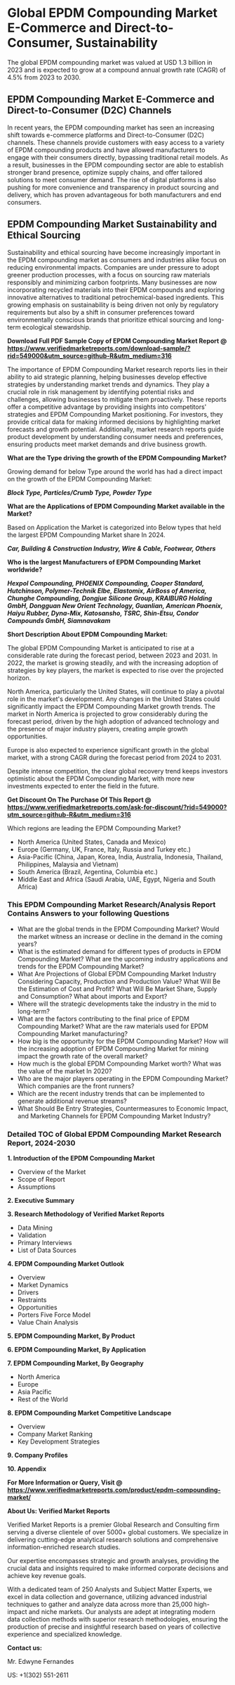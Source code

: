 <h1>Global EPDM Compounding Market E-Commerce and Direct-to-Consumer, Sustainability</h1><p class=""><p>The global EPDM compounding market was valued at USD 1.3 billion in 2023 and is expected to grow at a compound annual growth rate (CAGR) of 4.5% from 2023 to 2030.</p> <h2>EPDM Compounding Market E-Commerce and Direct-to-Consumer (D2C) Channels</h2> <p>In recent years, the EPDM compounding market has seen an increasing shift towards e-commerce platforms and Direct-to-Consumer (D2C) channels. These channels provide customers with easy access to a variety of EPDM compounding products and have allowed manufacturers to engage with their consumers directly, bypassing traditional retail models. As a result, businesses in the EPDM compounding sector are able to establish stronger brand presence, optimize supply chains, and offer tailored solutions to meet consumer demand. The rise of digital platforms is also pushing for more convenience and transparency in product sourcing and delivery, which has proven advantageous for both manufacturers and end consumers.</p> <h2>EPDM Compounding Market Sustainability and Ethical Sourcing</h2> <p>Sustainability and ethical sourcing have become increasingly important in the EPDM compounding market as consumers and industries alike focus on reducing environmental impacts. Companies are under pressure to adopt greener production processes, with a focus on sourcing raw materials responsibly and minimizing carbon footprints. Many businesses are now incorporating recycled materials into their EPDM compounds and exploring innovative alternatives to traditional petrochemical-based ingredients. This growing emphasis on sustainability is being driven not only by regulatory requirements but also by a shift in consumer preferences toward environmentally conscious brands that prioritize ethical sourcing and long-term ecological stewardship.</p> </p><p class=""><strong>Download Full PDF Sample Copy of EPDM Compounding Market Report @ <a href="https://www.verifiedmarketreports.com/download-sample/?rid=549000&utm_source=github-R&utm_medium=316" target="_blank">https://www.verifiedmarketreports.com/download-sample/?rid=549000&utm_source=github-R&utm_medium=316</a></strong></p><p>The importance of&nbsp;EPDM Compounding Market research reports lies in their ability to aid strategic planning, helping businesses develop effective strategies by understanding market trends and dynamics. They play a crucial role in risk management by identifying potential risks and challenges, allowing businesses to mitigate them proactively. These reports offer a competitive advantage by providing insights into competitors' strategies and EPDM Compounding Market positioning. For investors, they provide critical data for making informed decisions by highlighting market forecasts and growth potential. Additionally, market research reports guide product development by understanding consumer needs and preferences, ensuring products meet market demands and drive business growth.</p><p><strong>What are the&nbsp;Type driving the growth of the EPDM Compounding Market?</strong></p><p id="" class="">Growing demand for below Type around the world has had a direct impact on the growth of the EPDM Compounding Market:</p><p class=""><em><strong>Block Type, Particles/Crumb Type, Powder Type</strong></em></p><p class=""><strong>What are the&nbsp;Applications&nbsp;of EPDM Compounding Market available in the Market?</strong></p><p id="" class="">Based on Application the Market is categorized into Below types that held the largest EPDM Compounding Market share In 2024.</p><p class=""><em><strong>Car, Building & Construction Industry, Wire & Cable, Footwear, Others</strong></em></p><p class=""><strong>Who is the largest Manufacturers of EPDM Compounding Market worldwide?</strong></p><p><em><strong>Hexpol Compounding, PHOENIX Compounding, Cooper Standard, Hutchinson, Polymer-Technik Elbe, Elastomix, AirBoss of America, Chunghe Compounding, Dongjue Silicone Group, KRAIBURG Holding GmbH, Dongguan New Orient Technology, Guanlian, American Phoenix, Haiyu Rubber, Dyna-Mix, Katosansho, TSRC, Shin-Etsu, Condor Compounds GmbH, Siamnavakam</strong></em></p><p id="" class=""><strong>Short Description About EPDM Compounding Market:</strong></p><p>The global EPDM Compounding Market is anticipated to rise at a considerable rate during the forecast period, between 2023 and 2031. In 2022, the market is growing steadily, and with the increasing adoption of strategies by key players, the market is expected to rise over the projected horizon.</p><p>North America, particularly the United States, will continue to play a pivotal role in the market's development. Any changes in the United States could significantly impact the EPDM Compounding Market growth trends. The market in North America is projected to grow considerably during the forecast period, driven by the high adoption of advanced technology and the presence of major industry players, creating ample growth opportunities.</p><p>Europe is also expected to experience significant growth in the global market, with a strong CAGR during the forecast period from 2024 to 2031.</p><p>Despite intense competition, the clear global recovery trend keeps investors optimistic about the EPDM Compounding Market, with more new investments expected to enter the field in the future.</p><p id="" class=""><strong>Get Discount On The Purchase Of This Report @ <a href="https://www.verifiedmarketreports.com/ask-for-discount/?rid=549000?utm_source=github-R&utm_medium=316" target="_blank">https://www.verifiedmarketreports.com/ask-for-discount/?rid=549000?utm_source=github-R&utm_medium=316</a></strong></p><p class="">Which regions are leading the EPDM Compounding Market?</p><ul><li>North America (United States, Canada and Mexico)</li><li>Europe (Germany, UK, France, Italy, Russia and Turkey etc.)</li><li>Asia-Pacific (China, Japan, Korea, India, Australia, Indonesia, Thailand, Philippines, Malaysia and Vietnam)</li><li>South America (Brazil, Argentina, Columbia etc.)</li><li>Middle East and Africa (Saudi Arabia, UAE, Egypt, Nigeria and South Africa)</li></ul><h3 id="" class="">This EPDM Compounding Market Research/Analysis Report Contains Answers to your following Questions</h3><ul><li>What are the global trends in the EPDM Compounding Market? Would the market witness an increase or decline in the demand in the coming years?</li><li>What is the estimated demand for different types of products in EPDM Compounding Market? What are the upcoming industry applications and trends for the EPDM Compounding Market?</li><li>What Are Projections of Global EPDM Compounding Market Industry Considering Capacity, Production and Production Value? What Will Be the Estimation of Cost and Profit? What Will Be Market Share, Supply and Consumption? What about imports and Export?</li><li>Where will the strategic developments take the industry in the mid to long-term?</li><li>What are the factors contributing to the final price of EPDM Compounding Market? What are the raw materials used for EPDM Compounding Market manufacturing?</li><li>How big is the opportunity for the EPDM Compounding Market? How will the increasing adoption of EPDM Compounding Market for mining impact the growth rate of the overall market?</li><li>How much is the global EPDM Compounding Market worth? What was the value of the market In 2020?</li><li>Who are the major players operating in the EPDM Compounding Market? Which companies are the front runners?</li><li>Which are the recent industry trends that can be implemented to generate additional revenue streams?</li><li>What Should Be Entry Strategies, Countermeasures to Economic Impact, and Marketing Channels for EPDM Compounding Market Industry?</li></ul><h3 id="" class="">Detailed TOC of Global EPDM Compounding Market Research Report, 2024-2030</h3><p id="" class=""><strong>1. Introduction of the EPDM Compounding Market</strong></p><ul><li>Overview of the Market</li><li>Scope of Report</li><li>Assumptions</li></ul><p id="" class=""><strong>2. Executive Summary</strong></p><p id="" class=""><strong>3. Research Methodology of Verified Market Reports</strong></p><ul><li>Data Mining</li><li>Validation</li><li>Primary Interviews</li><li>List of Data Sources</li></ul><p id="" class=""><strong>4. EPDM Compounding Market Outlook</strong></p><ul><li>Overview</li><li>Market Dynamics</li><li>Drivers</li><li>Restraints</li><li>Opportunities</li><li>Porters Five Force Model</li><li>Value Chain Analysis</li></ul><p id="" class=""><strong>5. EPDM Compounding Market, By Product</strong></p><p id="" class=""><strong>6. EPDM Compounding Market, By Application</strong></p><p id="" class=""><strong>7. EPDM Compounding Market, By Geography</strong></p><ul><li>North America</li><li>Europe</li><li>Asia Pacific</li><li>Rest of the World</li></ul><p id="" class=""><strong>8. EPDM Compounding Market Competitive Landscape</strong></p><ul><li>Overview</li><li>Company Market Ranking</li><li>Key Development Strategies</li></ul><p id="" class=""><strong>9. Company Profiles</strong></p><p id="" class=""><strong>10. Appendix</strong></p><p id="" class=""><strong>For More Information or Query, Visit @ <a href="https://www.verifiedmarketreports.com/product/epdm-compounding-market/" target="_blank">https://www.verifiedmarketreports.com/product/epdm-compounding-market/</a></strong></p><p id="" class=""><strong>About Us: Verified Market Reports</strong></p><p id="" class="">Verified Market Reports is a premier Global Research and Consulting firm serving a diverse clientele of over 5000+ global customers. We specialize in delivering cutting-edge analytical research solutions and comprehensive information-enriched research studies.</p><p id="" class="">Our expertise encompasses strategic and growth analyses, providing the crucial data and insights required to make informed corporate decisions and achieve key revenue goals.</p><p id="" class="">With a dedicated team of 250 Analysts and Subject Matter Experts, we excel in data collection and governance, utilizing advanced industrial techniques to gather and analyze data across more than 25,000 high-impact and niche markets. Our analysts are adept at integrating modern data collection methods with superior research methodologies, ensuring the production of precise and insightful research based on years of collective experience and specialized knowledge.</p><p id="" class=""><strong>Contact us:</strong></p><p id="" class="">Mr. Edwyne Fernandes</p><p id="" class="">US: +1(302) 551-2611</p>